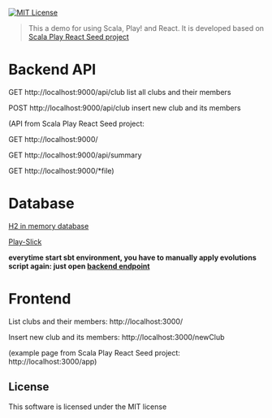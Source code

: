 [![MIT License][license-badge]][LICENSE]

>This a demo for using Scala, Play! and React. It is developed based on [Scala Play React Seed project](https://github.com/yohangz/scala-play-react-seed)

# Backend API

GET http://localhost:9000/api/club list all clubs and their members

POST http://localhost:9000/api/club insert new club and its members

(API from Scala Play React Seed project:

GET http://localhost:9000/

GET http://localhost:9000/api/summary

GET http://localhost:9000/*file)

# Database

[H2 in memory database](https://www.playframework.com/documentation/2.7.x/Developing-with-the-H2-Database)

[Play-Slick](https://github.com/playframework/play-slick)

**everytime start sbt environment, you have to manually apply evolutions script again: just open [backend endpoint](http://localhost:9000)**

# Frontend

List clubs and their members: http://localhost:3000/

Insert new club and its members: http://localhost:3000/newClub

(example page from Scala Play React Seed project: http://localhost:3000/app)

## License

This software is licensed under the MIT license

[license-badge]: http://img.shields.io/badge/license-MIT-blue.svg?style=flat
[license]: https://github.com/yohangz/java-play-react-seed/blob/master/README.md

[yohan-profile]: https://github.com/yohangz
[lahiru-profile]: https://github.com/lahiruz
[gayan-profile]: https://github.com/Arty26
